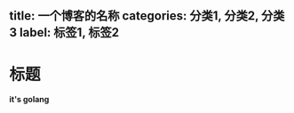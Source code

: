 title: 一个博客的名称
categories: 分类1, 分类2, 分类3
label: 标签1, 标签2
---------------------------------------------

# 标题
**it's golang**
